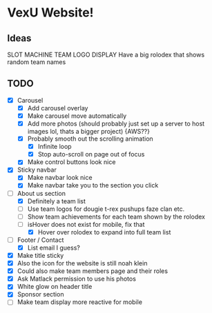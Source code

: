 # VexU Website!

## Ideas
SLOT MACHINE TEAM LOGO DISPLAY
Have a big rolodex that shows random team names

## TODO
- [x] Carousel
    - [x] Add carousel overlay
    - [x] Make carousel move automatically
    - [x] Add more photos (should probably just set up a server to host images lol, thats a bigger project) {AWS??}
    - [x] Probably smooth out the scrolling animation
        - [x] Infinite loop
        - [x] Stop auto-scroll on page out of focus
    - [x] Make control buttons look nice
- [x] Sticky navbar
    - [x] Make navbar look nice
    - [x] Make navbar take you to the section you click
- [ ] About us section
    - [x] Definitely a team list
    - [ ] Use team logos for dougie t-rex pushups faze clan etc.
    - [ ] Show team achievements for each team shown by the rolodex
    - [ ] isHover does not exist for mobile, fix that
        - [x] Hover over rolodex to expand into full team list
- [ ] Footer / Contact
    - [x] List email I guess?
- [x] Make title sticky
- [x] Also the icon for the website is still noah klein
- [x] Could also make team members page and their roles
- [x] Ask Matlack permission to use his photos
- [x] White glow on header title
- [x] Sponsor section
- [ ] Make team display more reactive for mobile